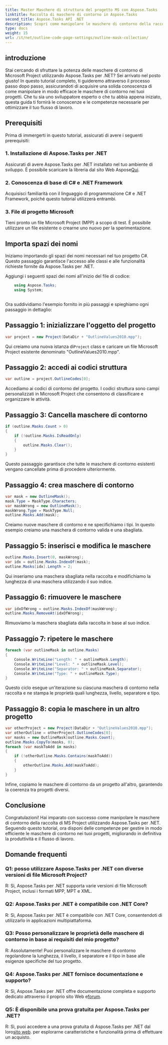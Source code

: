 ```yaml
---
title: Master Maschere di struttura del progetto MS con Aspose.Tasks
linktitle: Raccolta di maschere di contorno in Aspose.Tasks
second_title: Aspose.Tasks API .NET
description: Scopri come manipolare le maschere di contorno della raccolta di MS Project utilizzando Aspose.Tasks per .NET. Migliora la produttività con questo tutorial completo.
type: docs
weight: 15
url: /it/net/outline-code-page-settings/outline-mask-collection/
---
```

## introduzione
Stai cercando di sfruttare la potenza delle maschere di contorno di Microsoft Project utilizzando Aspose.Tasks per .NET? Sei arrivato nel posto giusto! In questo tutorial completo, ti guideremo attraverso il processo passo dopo passo, assicurandoti di acquisire una solida conoscenza di come manipolare in modo efficace le maschere di contorno nei tuoi progetti. Che tu sia uno sviluppatore esperto o che tu abbia appena iniziato, questa guida ti fornirà le conoscenze e le competenze necessarie per ottimizzare il tuo flusso di lavoro.
## Prerequisiti
Prima di immergerti in questo tutorial, assicurati di avere i seguenti prerequisiti:
### 1. Installazione di Aspose.Tasks per .NET
Assicurati di avere Aspose.Tasks per .NET installato nel tuo ambiente di sviluppo. È possibile scaricare la libreria dal sito Web Aspose[Qui](https://releases.aspose.com/tasks/net/).
### 2. Conoscenza di base di C# e .NET Framework
Acquisisci familiarità con il linguaggio di programmazione C# e .NET Framework, poiché questo tutorial utilizzerà entrambi.
### 3. File di progetto Microsoft
Tieni pronto un file Microsoft Project (MPP) a scopo di test. È possibile utilizzare un file esistente o crearne uno nuovo per la sperimentazione.
## Importa spazi dei nomi
Iniziamo importando gli spazi dei nomi necessari nel tuo progetto C#. Questo passaggio garantisce l'accesso alle classi e alle funzionalità richieste fornite da Aspose.Tasks per .NET.

Aggiungi i seguenti spazi dei nomi all'inizio del file di codice:
```csharp
    using Aspose.Tasks;
    using System;
    
```
Ora suddividiamo l'esempio fornito in più passaggi e spieghiamo ogni passaggio in dettaglio:
## Passaggio 1: inizializzare l'oggetto del progetto
```csharp
var project = new Project(DataDir + "OutlineValues2010.mpp");
```
 Qui creiamo una nuova istanza di`Project` class e caricare un file Microsoft Project esistente denominato "OutlineValues2010.mpp".
## Passaggio 2: accedi ai codici struttura
```csharp
var outline = project.OutlineCodes[0];
```
Accediamo ai codici di contorno del progetto. I codici struttura sono campi personalizzati in Microsoft Project che consentono di classificare e organizzare le attività.
## Passaggio 3: Cancella maschere di contorno
```csharp
if (outline.Masks.Count > 0)
{
    if (!outline.Masks.IsReadOnly)
    {
        outline.Masks.Clear();
    }
}
```
Questo passaggio garantisce che tutte le maschere di contorno esistenti vengano cancellate prima di procedere ulteriormente.
## Passaggio 4: crea maschere di contorno
```csharp
var mask = new OutlineMask();
mask.Type = MaskType.Characters;
var maskWrong = new OutlineMask();
maskWrong.Type = MaskType.Null;
outline.Masks.Add(mask);
```
Creiamo nuove maschere di contorno e ne specifichiamo i tipi. In questo esempio creiamo una maschera di contorno valida e una sbagliata.
## Passaggio 5: inserisci e modifica le maschere
```csharp
outline.Masks.Insert(0, maskWrong);
var idx = outline.Masks.IndexOf(mask);
outline.Masks[idx].Length = 2;
```
Qui inseriamo una maschera sbagliata nella raccolta e modifichiamo la lunghezza di una maschera utilizzando il suo indice.
## Passaggio 6: rimuovere le maschere
```csharp
var idxOfWrong = outline.Masks.IndexOf(maskWrong);
outline.Masks.RemoveAt(idxOfWrong);
```
Rimuoviamo la maschera sbagliata dalla raccolta in base al suo indice.
## Passaggio 7: ripetere le maschere
```csharp
foreach (var outlineMask in outline.Masks)
{
    Console.WriteLine("Length: " + outlineMask.Length);
    Console.WriteLine("Level: " + outlineMask.Level);
    Console.WriteLine("Separator: " + outlineMask.Separator);
    Console.WriteLine("Type: " + outlineMask.Type);
}
```
Questo ciclo esegue un'iterazione su ciascuna maschera di contorno nella raccolta e ne stampa le proprietà quali lunghezza, livello, separatore e tipo.
## Passaggio 8: copia le maschere in un altro progetto
```csharp
var otherProject = new Project(DataDir + "OutlineValues2010.mpp");
var otherOutline = otherProject.OutlineCodes[0];
var masks = new OutlineMask[outline.Masks.Count];
outline.Masks.CopyTo(masks, 0);
foreach (var maskToAdd in masks)
{
    if (!otherOutline.Masks.Contains(maskToAdd))
    {
        otherOutline.Masks.Add(maskToAdd);
    }
}
```
Infine, copiamo le maschere di contorno da un progetto all'altro, garantendo la coerenza tra progetti diversi.
## Conclusione
Congratulazioni! Hai imparato con successo come manipolare le maschere di contorno della raccolta di MS Project utilizzando Aspose.Tasks per .NET. Seguendo questo tutorial, ora disponi delle competenze per gestire in modo efficiente le maschere di contorno nei tuoi progetti, migliorando in definitiva la produttività e il flusso di lavoro.
## Domande frequenti
### Q1: posso utilizzare Aspose.Tasks per .NET con diverse versioni di file Microsoft Project?
R: Sì, Aspose.Tasks per .NET supporta varie versioni di file Microsoft Project, inclusi i formati MPP, MPT e XML.
### Q2: Aspose.Tasks per .NET è compatibile con .NET Core?
R: Sì, Aspose.Tasks per .NET è compatibile con .NET Core, consentendoti di utilizzarlo in applicazioni multipiattaforma.
### Q3: Posso personalizzare le proprietà delle maschere di contorno in base ai requisiti del mio progetto?
R: Assolutamente! Puoi personalizzare le maschere di contorno regolandone la lunghezza, il livello, il separatore e il tipo in base alle esigenze specifiche del tuo progetto.
### Q4: Aspose.Tasks per .NET fornisce documentazione e supporto?
R: Sì, Aspose.Tasks per .NET offre documentazione completa e supporto dedicato attraverso il proprio sito Web e[forum](https://forum.aspose.com/c/tasks/15).
### Q5: È disponibile una prova gratuita per Aspose.Tasks per .NET?
 R: Sì, puoi accedere a una prova gratuita di Aspose.Tasks per .NET dal loro[sito web](https://releases.aspose.com/tasks/net/). per esplorarne caratteristiche e funzionalità prima di effettuare un acquisto.